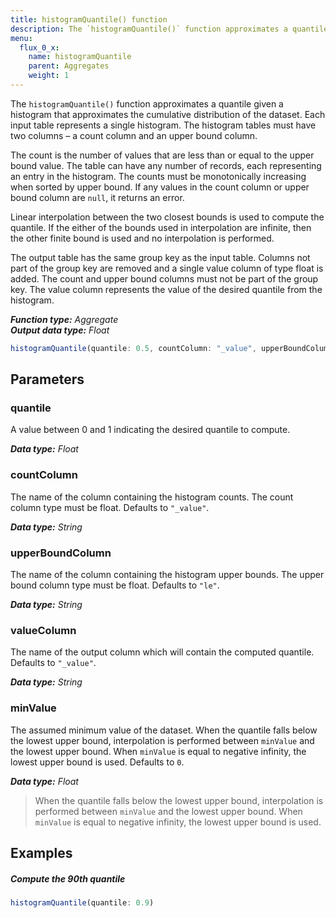 ```yaml
---
title: histogramQuantile() function
description: The `histogramQuantile()` function approximates a quantile given a histogram that approximates the cumulative distribution of the dataset.
menu:
  flux_0_x:
    name: histogramQuantile
    parent: Aggregates
    weight: 1
---
```


The `histogramQuantile()` function approximates a quantile given a histogram that
approximates the cumulative distribution of the dataset.
Each input table represents a single histogram.
The histogram tables must have two columns – a count column and an upper bound column.

The count is the number of values that are less than or equal to the upper bound value.
The table can have any number of records, each representing an entry in the histogram.
The counts must be monotonically increasing when sorted by upper bound.
If any values in the count column or upper bound column are `null`, it returns an error.

Linear interpolation between the two closest bounds is used to compute the quantile.
If the either of the bounds used in interpolation are infinite,
then the other finite bound is used and no interpolation is performed.

The output table has the same group key as the input table.
Columns not part of the group key are removed and a single value column of type float is added.
The count and upper bound columns must not be part of the group key.
The value column represents the value of the desired quantile from the histogram.

_**Function type:** Aggregate_  
_**Output data type:** Float_

```js
histogramQuantile(quantile: 0.5, countColumn: "_value", upperBoundColumn: "le", valueColumn: "_value", minValue: 0)
```

## Parameters

### quantile
A value between 0 and 1 indicating the desired quantile to compute.

_**Data type:** Float_

### countColumn
The name of the column containing the histogram counts.
The count column type must be float.
Defaults to `"_value"`.

_**Data type:** String_

### upperBoundColumn
The name of the column containing the histogram upper bounds.
The upper bound column type must be float.
Defaults to `"le"`.

_**Data type:** String_

### valueColumn
The name of the output column which will contain the computed quantile.
Defaults to `"_value"`.

_**Data type:** String_

### minValue
The assumed minimum value of the dataset.
When the quantile falls below the lowest upper bound, interpolation is performed between `minValue` and the lowest upper bound.
When `minValue` is equal to negative infinity, the lowest upper bound is used.
Defaults to `0`.

_**Data type:** Float_

> When the quantile falls below the lowest upper bound,
> interpolation is performed between `minValue` and the lowest upper bound.
> When `minValue` is equal to negative infinity, the lowest upper bound is used.

## Examples

##### Compute the 90th quantile
```js
histogramQuantile(quantile: 0.9)
```
